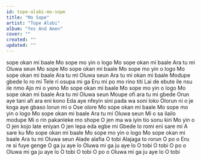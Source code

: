 ```yaml
---
id: tope-alabi-mo-sope
title: "Mo Sope"
artist: "Tope Alabi"
album: "Yes And Amen"
cover: ""
created: ""
updated: ""
---
```


sope okan mi baale
Mo sope mo yin o logo
Mo sope okan mi baale
Ara tu mi
Oluwa seun
Mo sope
Mo sope okan mi baale
Mo sope mo yin o logo
Mo sope okan mi baale
Ara tu mi
Oluwa seun
Ara tu mi okan mi baale
Modupe gbede lo ro mi
Tele ri osupa mi ga
Eru mi po mo rino titi
Lai de ebute ile nsu ile nmo
Ajo mi o yeno
Mo sope okan mi baale
Mo sope mo yin o logo
Mo sope okan mi baale
Ara tu mi
Oluwa seun
Moupe ofi ara tu mi gbede
Orun aye tani afi ara eni kono
Eda aye nfeyin sini pada wa soni loko
Olorun ni o je koga aye gbaso lorun mi o
Ose olore
Mo sope okan mi baale
Mo sope mo yin o logo
Mo sope okan mi baale
Ara tu mi
Oluwa seun
Mi o sa ilailo modupe
Mi o rin pakanleke mo shope
O jen ma wa iyin tio sonu kiri
Mo yin o
O jen kojo late eniyan
O jen lepa eda egbe mi
Gbede lo romi eni sare mi
A sare ku
Mo sope okan mi baale
Mo sope mo yin o logo
Mo sope okan mi baale
Ara tu mi
Oluwa seun
Alade alafia
O tobi
Alajaga to rorun
O po o
Eru re si fuye genge
O ga ju aye lo
Oluwa mi ga ju aye lo
O tobi
O tobi
O po o
Oluwa mi ga ju aye lo
O tobi
O tobi
O po o
Oluwa mi ga ju aye lo
O tobi